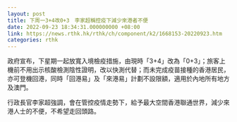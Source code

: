 ```yaml
---
layout: post
title: 下周一3+4改0+3　李家超稱控疫下減少來港者不便
date: 2022-09-23 18:34:31.000000000 +08:00
link: https://news.rthk.hk/rthk/ch/component/k2/1668153-20220923.htm
categories: rthk
---
```


政府宣布，下星期一起放寬入境檢疫措施，由現時「3+4」改為「0+3」；旅客上機前不用出示核酸檢測陰性證明，改以快測代替；而未完成疫苗接種的香港居民，亦可登機回港，同時「回港易」及「來港易」計劃不設限額，適用於內地所有地方及澳門。

行政長官李家超強調，會在管控疫情走勢下，給予最大空間香港聯通世界，減少來港人士的不便，不希望走回頭路。
